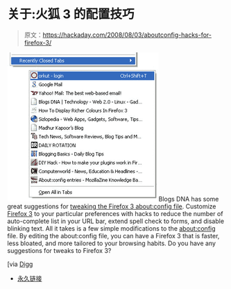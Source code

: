 # 关于:火狐 3 的配置技巧

> 原文：<https://hackaday.com/2008/08/03/aboutconfig-hacks-for-firefox-3/>

![](img/2978e14f579274ae95013c1ee6f55929.png)Blogs DNA has some great suggestions for [tweaking the Firefox 3 about:config file](http://www.blogsdna.com/372/21-aboutconfig-hackstweaks-for-firefox-3.htm). Customize [Firefox 3](http://www.mozilla.com/en-US/firefox/all.html) to your particular preferences with hacks to reduce the number of auto-complete list in your URL bar, extend spell check to forms, and disable blinking text. All it takes is a few simple modifications to the [about:config](http://kb.mozillazine.org/About:config) file. By editing the about:config file, you can have a Firefox 3 that is faster, less bloated, and more tailored to your browsing habits. Do you have any suggestions for tweaks to Firefox 3?

[via [Digg](http://digg.com/software/21_About_Config_Hacks_Tweaks_For_Firefox_3_6)

*   [永久链接](http://www.blogsdna.com/372/21-aboutconfig-hackstweaks-for-firefox-3.htm)